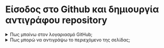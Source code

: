 # Είσοδος στο Github και δημιουργία αντιγράφου repository




<details>
  <summary>Πως μπαίνω στον λογαριασμό GitHub;</summary>


![Github Introduction](github_introduction1.png)
 Μπαίνω στη σελίδα https://github.com
 
![Github Introduction](github_introduction1.png)
![Github Introduction](github_introduction1.png)
   Πατάω sign in

 ![Github Introduction](github_introduction2.png)


![Github Introduction](github_introduction1.png)
![Github Introduction](github_introduction1.png)
![Github Introduction](github_introduction1.png)
   Συμπληρώνω το mail μου, τον κωδικό μου και πατάω sign in!!!

![Github Introduction](github_introduction3.png)
 
Μόλις μπούμε μέσα στην σελίδα μας , πάνω αριστερά θα δούμε το όνομα μας καθώς και τα repositories της ομάδας.
Για να μπούμε στο repository πάνω στο οποίο θα δουλέψουμε είναι το ezeakis/remotedraft, και πατάμε πάνω σε αυτό!!!
 
![Github Introduction](github_introduction4.png)
 
Η σελίδα στην οποία θα μεταφερθούμε θα είναι κάπως έτσι!

![Github Introduction](github_introduction5.png)

</details>


<details>
  <summary>Πως μπορώ να αντιγράψω το περιεχόμενο της σελίδας;</summary>




Θέλετε να κάνετε αυτή την σελίδα δική σας;
Εύκολο!
Αν είχαμε ένα πιάτο με λαχταριστές τηγανιτές πατάτες τι θα χρειαζόμασταν για να τις τσιμπήσουμε ;
Όοοχι με το χεράκι!
 
![Github Introduction](github_introduction6.png)

Μα φυσικά ένα πιρούνι (fork)!

![Github Introduction](github_introduction7.png)
![Github Introduction](github_introduction8.png)
![Github Introduction](github_introduction9.png)
                                   
Πάμε να το κάνουμε!
Πατάμε το κουμπάκι fork

![Github Introduction](github_introduction10.png)
 
Μόλις το κάνουμε, μεταφερόμαστε στην σελίδα μας όπου βλέπουμε το αντίγραφο που μόλις δημιουργήσαμε…
 
![Github Introduction](github_introduction11.png)


![Github Introduction](github_introduction12.png)

Πιθανόν να μας εμφανίσει το παρακάτω παράθυρο. Πατάμε dismiss.

![Github Introduction](github_introduction13.png)

</details>
